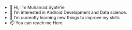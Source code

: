 - 👋 Hi, I’m Muhamad Syafe'ie
- 👀 I’m interested in Android Development and Data science.
- 🌱 I’m currently learning new things to improve my skills
- 📫 You can reach me Here

<!---
zhavei/zhavei is a ✨ special ✨ repository because its `README.md` (this file) appears on your GitHub profile.
You can click the Preview link to take a look at your changes.
--->
